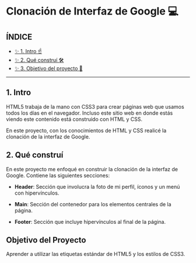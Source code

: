 # Clonación de Interfaz de Google 💻

## ÍNDICE

* [✨ 1. Intro ☝](https://github.com/NataliaGtzR/clondegoogle/blob/main/README.md#1-intro)
* [✨ 2. Qué construí 🛠](https://github.com/NataliaGtzR/clondegoogle/blob/main/README.md#2-qu%C3%A9-constru%C3%AD)
* [✨ 3. Objetivo del proyecto 🎯](https://github.com/NataliaGtzR/clondegoogle/blob/main/README.md#objetivo-del-proyecto)

****

## 1. Intro
HTML5 trabaja de la mano con CSS3 para crear páginas web que usamos todos los días en el navegador. Incluso este sitio web en donde estás viendo este contenido está construido con HTML y CSS.

En este proyecto, con los conocimientos de HTML y CSS realicé la clonación de la interfaz de Google.

## 2. Qué construí
En este proyecto me enfoqué en construir la clonación de la interfaz de Google. Contiene las siguientes secciones:

* **Header**: Sección que involucra la foto de mi perfil, íconos y un menú con hipervínculos.

* **Main**: Sección del contenedor para los elementos centrales de la página.

* **Footer**: Sección que incluye hipervínculos al final de la página.

## Objetivo del Proyecto
Aprender a utilizar las etiquetas estándar de HTML5 y los estilos de CSS3.

